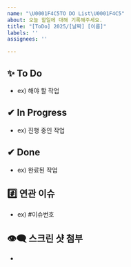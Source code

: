 ```yaml
---
name: "\U0001F4C5TO DO List\U0001F4C5"
about: 오늘 할일에 대해 기록해주세요.
title: "[ToDo] 2025/[날짜] [이름]"
labels: ''
assignees: ''

---
```


## ✨ To Do
- ex) 해야 할 작업


## ✔ In Progress
-  ex) 진행 중인 작업


## ✔ Done
-  ex) 완료된 작업


## #️⃣ 연관 이슈 
- ex) #이슈번호 


## 👁‍🗨 스크린 샷 첨부
-
